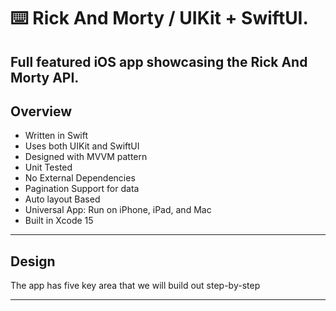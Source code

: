 ⌨️ Rick And Morty / UIKit + SwiftUI.
=====

Full featured iOS app showcasing the Rick And Morty API.
-----





Overview
-----
- Written in Swift
- Uses both UIKit and SwiftUI
- Designed with MVVM pattern
- Unit Tested
- No External Dependencies
- Pagination Support for data
- Auto layout Based
- Universal App: Run on iPhone, iPad, and Mac
- Built in Xcode 15

-----

Design
------
The app has five key area that we will build out step-by-step


-----

